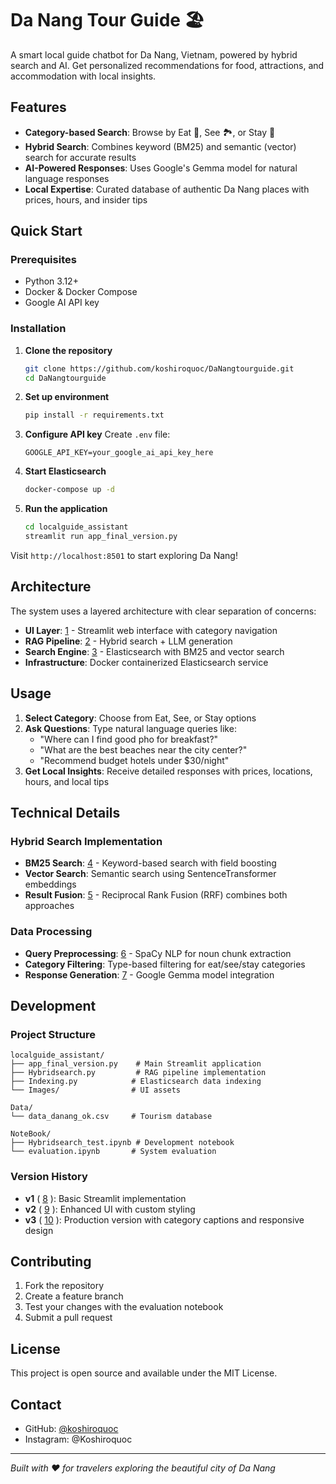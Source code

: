 # Da Nang Tour Guide 🏖️

A smart local guide chatbot for Da Nang, Vietnam, powered by hybrid search and AI. Get personalized recommendations for food, attractions, and accommodation with local insights.

## Features

- **Category-based Search**: Browse by Eat 🍜, See 🏞️, or Stay 🏨
- **Hybrid Search**: Combines keyword (BM25) and semantic (vector) search for accurate results
- **AI-Powered Responses**: Uses Google's Gemma model for natural language responses
- **Local Expertise**: Curated database of authentic Da Nang places with prices, hours, and insider tips

## Quick Start

### Prerequisites
- Python 3.12+
- Docker & Docker Compose
- Google AI API key

### Installation

1. **Clone the repository**
   ```bash
   git clone https://github.com/koshiroquoc/DaNangtourguide.git
   cd DaNangtourguide
   ```

2. **Set up environment**
   ```bash
   pip install -r requirements.txt
   ```

3. **Configure API key**
   Create `.env` file:
   ```
   GOOGLE_API_KEY=your_google_ai_api_key_here
   ```

4. **Start Elasticsearch**
   ```bash
   docker-compose up -d
   ```

5. **Run the application**
   ```bash
   cd localguide_assistant
   streamlit run app_final_version.py
   ```

Visit `http://localhost:8501` to start exploring Da Nang!

## Architecture

The system uses a layered architecture with clear separation of concerns:

- **UI Layer**: [1](#0-0)  - Streamlit web interface with category navigation
- **RAG Pipeline**: [2](#0-1)  - Hybrid search + LLM generation
- **Search Engine**: [3](#0-2)  - Elasticsearch with BM25 and vector search
- **Infrastructure**: Docker containerized Elasticsearch service

## Usage

1. **Select Category**: Choose from Eat, See, or Stay options
2. **Ask Questions**: Type natural language queries like:
   - "Where can I find good pho for breakfast?"
   - "What are the best beaches near the city center?"
   - "Recommend budget hotels under $30/night"
3. **Get Local Insights**: Receive detailed responses with prices, locations, hours, and local tips

## Technical Details

### Hybrid Search Implementation
- **BM25 Search**: [4](#0-3)  - Keyword-based search with field boosting
- **Vector Search**: Semantic search using SentenceTransformer embeddings
- **Result Fusion**: [5](#0-4)  - Reciprocal Rank Fusion (RRF) combines both approaches

### Data Processing
- **Query Preprocessing**: [6](#0-5)  - SpaCy NLP for noun chunk extraction
- **Category Filtering**: Type-based filtering for eat/see/stay categories
- **Response Generation**: [7](#0-6)  - Google Gemma model integration

## Development

### Project Structure
```
localguide_assistant/
├── app_final_version.py    # Main Streamlit application
├── Hybridsearch.py         # RAG pipeline implementation
├── Indexing.py            # Elasticsearch data indexing
└── Images/                # UI assets

Data/
└── data_danang_ok.csv     # Tourism database

NoteBook/
├── Hybridsearch_test.ipynb # Development notebook
└── evaluation.ipynb       # System evaluation
```

### Version History
- **v1** ( [8](#0-7) ): Basic Streamlit implementation
- **v2** ( [9](#0-8) ): Enhanced UI with custom styling
- **v3** ( [10](#0-9) ): Production version with category captions and responsive design

## Contributing

1. Fork the repository
2. Create a feature branch
3. Test your changes with the evaluation notebook
4. Submit a pull request

## License

This project is open source and available under the MIT License.

## Contact

- GitHub: [@koshiroquoc](https://github.com/koshiroquoc)
- Instagram: @Koshiroquoc

---

*Built with ❤️ for travelers exploring the beautiful city of Da Nang*
```
